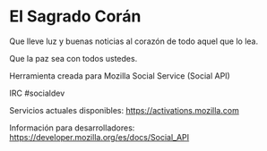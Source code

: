 # El Sagrado Corán

Que lleve luz y buenas noticias al corazón de todo aquel que lo lea. 

Que la paz sea con todos ustedes.

Herramienta creada para Mozilla Social Service (Social API)

IRC #socialdev 

Servicios actuales disponibles:
https://activations.mozilla.com

Información para desarrolladores:
https://developer.mozilla.org/es/docs/Social_API
